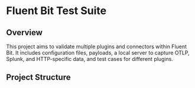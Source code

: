 # Fluent Bit Test Suite



## Overview

This project aims to validate multiple plugins and connectors within Fluent Bit. It includes configuration files, payloads, a local server to capture OTLP, Splunk, and HTTP-specific data, and test cases for different plugins.

## Project Structure


